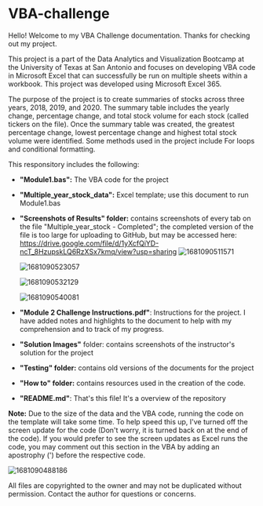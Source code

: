 # VBA-challenge

Hello! Welcome to my VBA Challenge documentation. Thanks for checking out my project.

This project is a part of the Data Analytics and Visualization Bootcamp at the University of Texas at San Antonio and focuses on developing VBA code in Microsoft Excel that can successfully be run on multiple sheets within a workbook. This project was developed using Microsoft Excel 365.

The purpose of the project is to create summaries of stocks across three years, 2018, 2019, and 2020. The summary table includes the yearly change, percentage change, and total stock volume for each stock (called tickers on the file). Once the summary table was created, the greatest percentage change, lowest percentage change and highest total stock volume were identified. Some methods used in the project include For loops and conditional formatting.

This responsitory includes the following:

* **"Module1.bas":** The VBA code for the project
* **"Multiple_year_stock_data":** Excel template; use this document to run Module1.bas
* **"Screenshots of Results" folder:** contains screenshots of every tab on the file "Multiple_year_stock - Completed"; the completed version of the file is too large for uploading to GitHub, but may be accessed here: https://drive.google.com/file/d/1yXcfQiYD-ncT_8HzupskLQ6RzXSx7kmq/view?usp=sharing
  ![1681090511571](image/README/1681090511571.png)

  ![1681090523057](image/README/1681090523057.png)

  ![1681090532129](image/README/1681090532129.png)

  ![1681090540081](image/README/1681090540081.png)
* **"Module 2 Challenge Instructions.pdf"**: Instructions for the project. I have added notes and highlights to the document to help with my comprehension and to track of my progress.
* **"Solution Images"** folder: contains screenshots of the instructor's solution for the project
* **"Testing" folder:** contains old versions of the documents for the project
* **"How to" folder:** contains resources used in the creation of the code.
* **"README.md"**: That's this file! It's a overview of the repository

**Note:** Due to the size of the data and the VBA code, running the code on the template will take some time. To help speed this up, I've turned off the screen update for the code (Don't worry, it is turned back on at the end of the code). If you would prefer to see the screen updates as Excel runs the code, you may comment out this section in the VBA by adding an apostrophy (') before the respective code.

![1681090488186](image/README/1681090488186.png)

All files are copyrighted to the owner and may not be duplicated without permission. Contact the author for questions or concerns.
